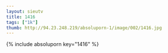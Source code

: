 ```yaml
--- 
layout: sieutv
title: 1416
tags: ["1k"]
thumb: http://94.23.248.219/absoluporn-1/image/002/1416.jpg
---
```

{% include absoluporn key="1416" %} 
